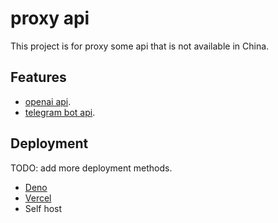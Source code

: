 # proxy api

This project is for proxy some api that is not available in China.

## Features

- [openai api](https://platform.openai.com/docs/api-reference/introduction).
- [telegram bot api](https://core.telegram.org/bots/api).

## Deployment

TODO: add more deployment methods.

- [Deno](https://dash.deno.com/)
- [Vercel](https://vercel.com)
- Self host
